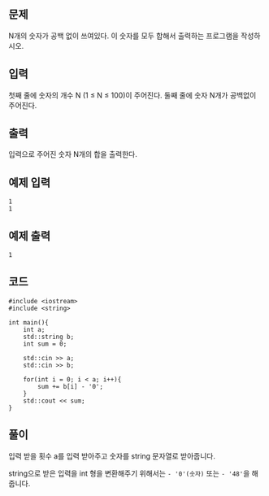 ## 문제 
N개의 숫자가 공백 없이 쓰여있다. 이 숫자를 모두 합해서 출력하는 프로그램을 작성하시오.
## 입력
첫째 줄에 숫자의 개수 N (1 ≤ N ≤ 100)이 주어진다. 둘째 줄에 숫자 N개가 공백없이 주어진다.
## 출력
입력으로 주어진 숫자 N개의 합을 출력한다.
## 예제 입력 
```
1
1
```

## 예제 출력  
```
1
```
## 코드
```
#include <iostream>
#include <string>

int main(){
    int a;
    std::string b;
    int sum = 0;

    std::cin >> a;
    std::cin >> b;
    
    for(int i = 0; i < a; i++){
        sum += b[i] - '0'; 
    }
    std::cout << sum;
}
```
## 풀이
입력 받을 횟수 a를 입력 받아주고 숫자를 string 문자열로 받아줍니다.

string으로 받은 입력을 int 형을 변환해주기 위해서는 ```- '0'(숫자)``` 또는 ```- '48'```을 해줍니다.
